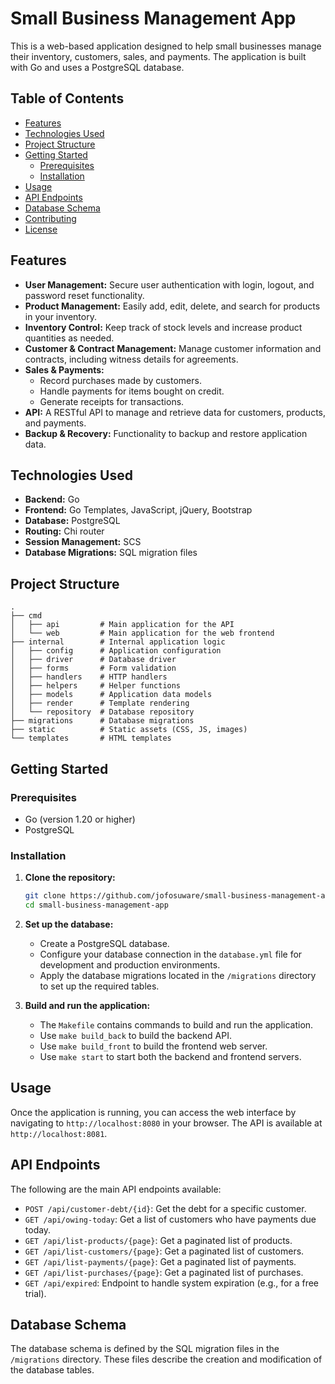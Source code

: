 # Small Business Management App

This is a web-based application designed to help small businesses manage their inventory, customers, sales, and payments. The application is built with Go and uses a PostgreSQL database.

## Table of Contents

- [Features](#features)
- [Technologies Used](#technologies-used)
- [Project Structure](#project-structure)
- [Getting Started](#getting-started)
  - [Prerequisites](#prerequisites)
  - [Installation](#installation)
- [Usage](#usage)
- [API Endpoints](#api-endpoints)
- [Database Schema](#database-schema)
- [Contributing](#contributing)
- [License](#license)

## Features

*   **User Management:** Secure user authentication with login, logout, and password reset functionality.
*   **Product Management:** Easily add, edit, delete, and search for products in your inventory.
*   **Inventory Control:** Keep track of stock levels and increase product quantities as needed.
*   **Customer & Contract Management:** Manage customer information and contracts, including witness details for agreements.
*   **Sales & Payments:**
    *   Record purchases made by customers.
    *   Handle payments for items bought on credit.
    *   Generate receipts for transactions.
*   **API:** A RESTful API to manage and retrieve data for customers, products, and payments.
*   **Backup & Recovery:** Functionality to backup and restore application data.

## Technologies Used

*   **Backend:** Go
*   **Frontend:** Go Templates, JavaScript, jQuery, Bootstrap
*   **Database:** PostgreSQL
*   **Routing:** Chi router
*   **Session Management:** SCS
*   **Database Migrations:** SQL migration files

## Project Structure

```
.
├── cmd
│   ├── api         # Main application for the API
│   └── web         # Main application for the web frontend
├── internal        # Internal application logic
│   ├── config      # Application configuration
│   ├── driver      # Database driver
│   ├── forms       # Form validation
│   ├── handlers    # HTTP handlers
│   ├── helpers     # Helper functions
│   ├── models      # Application data models
│   ├── render      # Template rendering
│   └── repository  # Database repository
├── migrations      # Database migrations
├── static          # Static assets (CSS, JS, images)
└── templates       # HTML templates
```

## Getting Started

### Prerequisites

*   Go (version 1.20 or higher)
*   PostgreSQL

### Installation

1.  **Clone the repository:**
    ```bash
    git clone https://github.com/jofosuware/small-business-management-app.git
    cd small-business-management-app
    ```

2.  **Set up the database:**
    *   Create a PostgreSQL database.
    *   Configure your database connection in the `database.yml` file for development and production environments.
    *   Apply the database migrations located in the `/migrations` directory to set up the required tables.

3.  **Build and run the application:**
    *   The `Makefile` contains commands to build and run the application.
    *   Use `make build_back` to build the backend API.
    *   Use `make build_front` to build the frontend web server.
    *   Use `make start` to start both the backend and frontend servers.

## Usage

Once the application is running, you can access the web interface by navigating to `http://localhost:8080` in your browser. The API is available at `http://localhost:8081`.

## API Endpoints

The following are the main API endpoints available:

*   `POST /api/customer-debt/{id}`: Get the debt for a specific customer.
*   `GET /api/owing-today`: Get a list of customers who have payments due today.
*   `GET /api/list-products/{page}`: Get a paginated list of products.
*   `GET /api/list-customers/{page}`: Get a paginated list of customers.
*   `GET /api/list-payments/{page}`: Get a paginated list of payments.
*   `GET /api/list-purchases/{page}`: Get a paginated list of purchases.
*   `GET /api/expired`: Endpoint to handle system expiration (e.g., for a free trial).

## Database Schema

The database schema is defined by the SQL migration files in the `/migrations` directory. These files describe the creation and modification of the database tables.